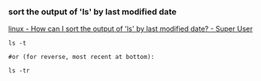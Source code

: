 ### sort the output of 'ls' by last modified date


[linux - How can I sort the output of 'ls' by last modified date? - Super User](https://superuser.com/questions/147027/how-can-i-sort-the-output-of-ls-by-last-modified-date "linux - How can I sort the output of 'ls' by last modified date? - Super User")




```shell
ls -t

#or (for reverse, most recent at bottom):

ls -tr
```

